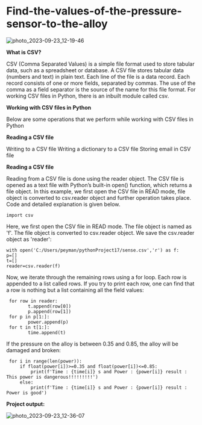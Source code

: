 # Find-the-values-of-the-pressure-sensor-to-the-alloy

![photo_2023-09-23_12-19-46](https://github.com/Peyman2012/Find-the-values-of-the-pressure-sensor-to-the-alloy/assets/88220773/8ce4a943-c1a1-44ea-9283-930edab3f6dc)


**What is CSV?** 

CSV (Comma Separated Values) is a simple file format used to store tabular data, such as a spreadsheet or database. A CSV file stores tabular data (numbers and text) in plain text. Each line of the file is a data record. Each record consists of one or more fields, separated by commas. The use of the comma as a field separator is the source of the name for this file format.
For working CSV files in Python, there is an inbuilt module called csv. 

**Working with CSV files in Python**

Below are some operations that we perform while working with CSV files in Python

**Reading a CSV file**

Writing to a CSV file
Writing a dictionary to a CSV file
Storing email in CSV file

**Reading a CSV file**

Reading from a CSV file is done using the reader object. The CSV file is opened as a text file with Python’s built-in open() function, which returns a file object. In this example, we first open the CSV file in READ mode, file object is converted to csv.reader object and further operation takes place. Code and detailed explanation is given below.

    import csv

Here, we first open the CSV file in READ mode. The file object is named as 'f'. The file object is converted to csv.reader object. We save the csv.reader object as 'reader':

    with open('C:/Users/peyman/pythonProject17/sense.csv','r') as f:
    p=[]
    t=[]
    reader=csv.reader(f)


Now, we iterate through the remaining rows using a for loop. Each row is appended to a list called rows. If you try to print each row, one can find that a row is nothing but a list containing all the field values:

     for row in reader:
            t.append(row[0])
            p.append(row[1])
     for p in p[1:]:
            power.append(p)
     for t in t[1:]:
            time.append(t)


If the pressure on the alloy is between 0.35 and 0.85, the alloy will be damaged and broken:

     for i in range(len(power)):
         if float(power[i])>=0.35 and float(power[i])<=0.85:
             print(f'Time : {time[i]} s and Power : {power[i]} result :  This power is dangerous!!!!!!!!!')
         else:
             print(f'Time : {time[i]} s and Power : {power[i]} result : Power is good')

**Project output:**

![photo_2023-09-23_12-36-07](https://github.com/Peyman2012/Find-the-values-of-the-pressure-sensor-to-the-alloy/assets/88220773/b5e3ea3a-0dd1-4e06-85ca-828bd788dd09)
